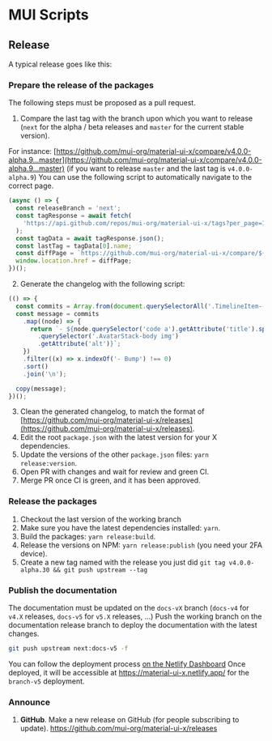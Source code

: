 # MUI Scripts

## Release

A typical release goes like this:

### Prepare the release of the packages

The following steps must be proposed as a pull request.

1. Compare the last tag with the branch upon which you want to release (`next` for the alpha / beta releases and `master` for the current stable version).

For instance: [https://github.com/mui-org/material-ui-x/compare/v4.0.0-alpha.9...master](https://github.com/mui-org/material-ui-x/compare/v4.0.0-alpha.9...master) (if you want to release `master` and the last tag is `v4.0.0-alpha.9`)
You can use the following script to automatically navigate to the correct page.

```js
(async () => {
  const releaseBranch = 'next';
  const tagResponse = await fetch(
    'https://api.github.com/repos/mui-org/material-ui-x/tags?per_page=1',
  );
  const tagData = await tagResponse.json();
  const lastTag = tagData[0].name;
  const diffPage = `https://github.com/mui-org/material-ui-x/compare/${lastTag}...${releaseBranch}`;
  window.location.href = diffPage;
})();
```

2. Generate the changelog with the following script:

```js
(() => {
  const commits = Array.from(document.querySelectorAll('.TimelineItem--condensed'));
  const message = commits
    .map((node) => {
      return `- ${node.querySelector('code a').getAttribute('title').split('\n')[0]} ${node
        .querySelector('.AvatarStack-body img')
        .getAttribute('alt')}`;
    })
    .filter((x) => x.indexOf('- Bump') !== 0)
    .sort()
    .join('\n');

  copy(message);
})();
```

3. Clean the generated changelog, to match the format of [https://github.com/mui-org/material-ui-x/releases](https://github.com/mui-org/material-ui-x/releases).
4. Edit the root `package.json` with the latest version for your X dependencies.
5. Update the versions of the other `package.json` files: `yarn release:version`.
6. Open PR with changes and wait for review and green CI.
7. Merge PR once CI is green, and it has been approved.

### Release the packages

1. Checkout the last version of the working branch
2. Make sure you have the latest dependencies installed: `yarn`.
3. Build the packages: `yarn release:build`.
4. Release the versions on NPM: `yarn release:publish` (you need your 2FA device).
5. Create a new tag named with the release you just did `git tag v4.0.0-alpha.30 && git push upstream --tag`

### Publish the documentation

The documentation must be updated on the `docs-vX` branch (`docs-v4` for `v4.X` releases, `docs-v5` for `v5.X` releases, ...)
Push the working branch on the documentation release branch to deploy the documentation with the latest changes.

```sh
git push upstream next:docs-v5 -f
```

You can follow the deployment process [on the Netlify Dashboard](https://app.netlify.com/sites/material-ui-x/deploys?filter=docs-v5)
Once deployed, it will be accessible at https://material-ui-x.netlify.app/ for the `branch-v5` deployment.

### Announce

1. **GitHub**. Make a new release on GitHub (for people subscribing to update). https://github.com/mui-org/material-ui-x/releases
